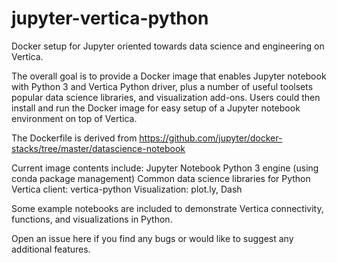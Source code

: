 # jupyter-vertica-python
Docker setup for Jupyter oriented towards data science and engineering on Vertica.

The overall goal is to provide a Docker image that enables Jupyter notebook with Python 3 and Vertica Python driver, plus a number of useful toolsets popular data science libraries, and visualization add-ons.  Users could then install and run the Docker image for easy setup of a Jupyter notebook environment on top of Vertica.

The Dockerfile is derived from https://github.com/jupyter/docker-stacks/tree/master/datascience-notebook

Current image contents include:
Jupyter Notebook
Python 3 engine (using conda package management)
Common data science libraries for Python
Vertica client: vertica-python
Visualization: plot.ly, Dash

Some example notebooks are included to demonstrate Vertica connectivity, functions, and visualizations in Python.

Open an issue here if you find any bugs or would like to suggest any additional features.
